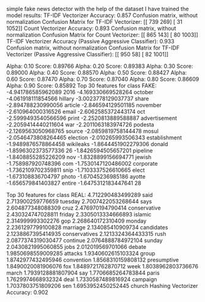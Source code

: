 simple fake news detector
with the help of the dataset I have trained the model
results:
TF-IDF Vectorizer Accuracy: 0.857
Confusion matrix, without normalization
Confusion Matrix for TF-IDF Vectorizer:
[[ 739  269]
 [  31 1052]]
Count Vectorizer Accuracy: 0.893
Confusion matrix, without normalization
Confusion Matrix for Count Vectorizer:
[[ 865  143]
 [  80 1003]]
TF-IDF Vectorizer Accuracy (Passive Aggressive Classifier): 0.933
Confusion matrix, without normalization
Confusion Matrix for TF-IDF Vectorizer (Passive Aggressive Classifier):
[[ 950   58]
 [  82 1001]]
 
Alpha: 0.10 Score: 0.89766
Alpha: 0.20 Score: 0.89383
Alpha: 0.30 Score: 0.89000
Alpha: 0.40 Score: 0.88570
Alpha: 0.50 Score: 0.88427
Alpha: 0.60 Score: 0.87470
Alpha: 0.70 Score: 0.87040
Alpha: 0.80 Score: 0.86609
Alpha: 0.90 Score: 0.85892
Top 30 features for class FAKE:
-4.941786585962089 2016
-4.169330669528264 october
-4.061918111854566 hillary
-3.0023778129037737 share
-2.894788230990056 article
-2.846594129501185 november
-2.610964000316526 email
-2.6062585372443174 oct
-2.5999493540566596 print
-2.2520813889588887 advertisement
-2.2059414440211604 war
-2.2011063183974726 podesta
-2.1269563050968765 source
-2.0859819758144478 mosul
-2.0546473808264465 election
-2.010265993506343 establishment
-1.9489876578864458 wikileaks
-1.8644451902279306 donald
-1.8596302373577336 26
-1.8426594505657201 pipeline
-1.8408855285226209 nov
-1.8328899156694771 jewish
-1.758987920748396 com
-1.7530147120486002 corporate
-1.7362109702359811 snip
-1.7103337526610665 elect
-1.673108836704797 photo
-1.67045236985186 ayotte
-1.656579841403827 entire
-1.6475312183447641 28

Top 30 features for class REAL:
4.712290483499289 said
2.713900259776659 tuesday
2.7007422053268644 says
2.604877348088309 cruz
2.476970194790414 conservative
2.430324747028811 friday
2.3305013334666893 islamic
2.314999993302276 gop
2.268640172310409 monday
2.2361297799100828 marriage
2.134085410909734 candidates
2.1238867395414935 conservatives
2.1213324364433315 rush
2.0877374319030477 continue
2.0764888784972104 sunday
2.0430821995060855 jobs
2.012019569701066 debate
1.9850698559009285 attacks
1.9340602615103324 group
1.8742977432495946 convention
1.8568310159808132 presumptive
1.8490020081906076 fox
1.8489721762870712 week
1.8038962803736676 march
1.7939128881807904 say
1.7706685264783844 paris
1.7629974668932324 deal
1.7330587489816924 campaign
1.7037803751809206 sen
1.6953952450252445 church
Hashing Vectorizer Accuracy: 0.902
